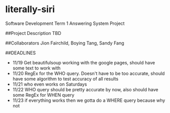 # literally-siri
Software Development Term 1 Answering System Project

##Project Description
TBD

##Collaborators
Jion Fairchild, Boying Tang, Sandy Fang

##DEADLINES
+ 11/19 Get beautifulsoup working with the google pages, should have some text to work with
+ 11/20 RegEx for the WHO query. Doesn't have to be too accurate, should have some algorithm to test accuracy of all results
+ 11/21 who even works on Saturdays
+ 11/22 WHO query should be pretty accurate by now, also should have some RegEx for WHEN query
+ 11/23 if everything works then we gotta do a WHERE query because why not

